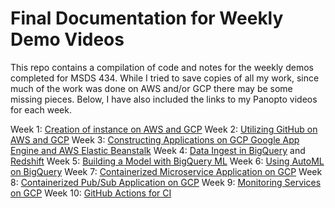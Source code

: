 # Final Documentation for Weekly Demo Videos
This repo contains a compilation of code and notes for the weekly demos completed for MSDS 434. While I tried to save copies of all my work, since much of the work was done on AWS and/or GCP there may be some missing pieces. Below, I have also included the links to my Panopto videos for each week.

Week 1: [Creation of instance on AWS and GCP](https://northwestern.hosted.panopto.com/Panopto/Pages/Viewer.aspx?id=eb4ef469-5595-4800-b20e-b141014d6f33&start=0)
Week 2: [Utilizing GitHub on AWS and GCP](https://northwestern.hosted.panopto.com/Panopto/Pages/Viewer.aspx?id=ab188868-cc9b-434d-83b9-b1460157c25b&start=0)
Week 3: [Constructing Applications on GCP Google App Engine and AWS Elastic Beanstalk](https://northwestern.hosted.panopto.com/Panopto/Pages/Viewer.aspx?id=01123170-73b1-474d-b143-b14e01346ff5&start=0)
Week 4: [Data Ingest in BigQuery](https://northwestern.hosted.panopto.com/Panopto/Pages/Viewer.aspx?id=fdf2e6b2-754b-4b2d-8e2b-b15601142b3c&start=0) and [Redshift](https://northwestern.hosted.panopto.com/Panopto/Pages/Viewer.aspx?id=353e4fbb-a141-4784-8af9-b1560121562b&start=0)
Week 5: [Building a Model with BigQuery ML](https://northwestern.hosted.panopto.com/Panopto/Pages/Viewer.aspx?id=35532220-27d0-4da6-9aa6-b15d00feed26&start=0)
Week 6: [Using AutoML on BigQuery](https://northwestern.hosted.panopto.com/Panopto/Pages/Viewer.aspx?id=36707150-9e1e-4441-9234-b16301253452&start=0)
Week 7: [Containerized Microservice Application on GCP](https://northwestern.hosted.panopto.com/Panopto/Pages/Viewer.aspx?id=9597e500-1134-48d6-85d8-b16b00f1f3e7&start=0)
Week 8: [Containerized Pub/Sub Application on GCP](https://northwestern.hosted.panopto.com/Panopto/Pages/Viewer.aspx?id=bbcfb126-525e-4b66-a11d-b170014c3168&start=0)
Week 9: [Monitoring Services on GCP](https://northwestern.hosted.panopto.com/Panopto/Pages/Viewer.aspx?id=c66a6500-04e9-47f5-aa83-b177015b6b29&start=0)
Week 10: [GitHub Actions for CI](https://northwestern.hosted.panopto.com/Panopto/Pages/Viewer.aspx?id=beddcfae-0af9-4130-8834-b17f014c4569&start=0)
